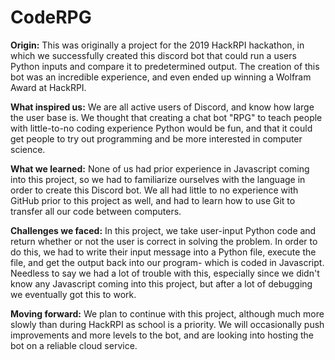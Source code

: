# CodeRPG

**Origin:** This was originally a project for the 2019 HackRPI hackathon, in which we successfully created this discord bot that could run a users Python inputs and compare it to predetermined output. The creation of this bot was an incredible experience, and even ended up winning a Wolfram Award at HackRPI.

**What inspired us:** We are all active users of Discord, and know how large the user base is. We thought that creating a chat bot "RPG" to teach people with little-to-no coding experience Python would be fun, and that it could get people to try out programming and be more interested in computer science.

**What we learned:** None of us had prior experience in Javascript coming into this project, so we had to familiarize ourselves with the language in order to create this Discord bot. We all had little to no experience with GitHub prior to this project as well, and had to learn how to use Git to transfer all our code between computers.

**Challenges we faced:** In this project, we take user-input Python code and return whether or not the user is correct in solving the problem. In order to do this, we had to write their input message into a Python file, execute the file, and get the output back into our program- which is coded in Javascript. Needless to say we had a lot of trouble with this, especially since we didn't know any Javascript coming into this project, but after a lot of debugging we eventually got this to work.

**Moving forward:** We plan to continue with this project, although much more slowly than during HackRPI as school is a priority. We will occasionally push improvements and more levels to the bot, and are looking into hosting the bot on a reliable cloud service.
